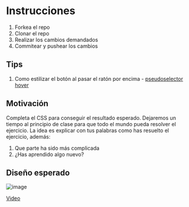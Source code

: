 # Instrucciones

1. Forkea el repo
2. Clonar el repo
3. Realizar los cambios demandados
4. Commitear y pushear los cambios

## Tips

1. Como estilizar el botón al pasar el ratón por encima - [pseudoselector hover](https://www.w3schools.com/cssref/sel_hover.php)

## Motivación

Completa el CSS para conseguir el resultado esperado.
Dejaremos un tiempo al principio de clase para que todo el mundo pueda resolver el ejercicio. La idea es explicar con tus palabras como has resuelto el ejercicio, además:

1. Que parte ha sido más complicada
2. ¿Has aprendido algo nuevo?

## Diseño esperado

![image](https://github.com/omiras/profile-card/assets/3286458/4711b273-9d5a-4ac0-ae92-9ab915be4b1b)

[Video](https://oscarm.tinytake.com/msc/ODc0MjgwN18yMjE0NzQ2OQ)
